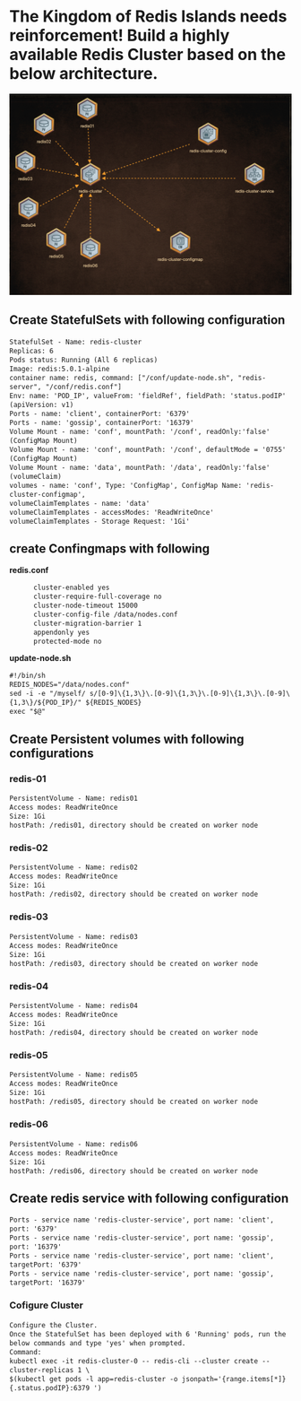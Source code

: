 # The Kingdom of Redis Islands needs reinforcement! Build a highly available Redis Cluster based on the below architecture.

![Architecture](Architecture.png)

## Create StatefulSets with following configuration
```
StatefulSet - Name: redis-cluster
Replicas: 6
Pods status: Running (All 6 replicas)
Image: redis:5.0.1-alpine
container name: redis, command: ["/conf/update-node.sh", "redis-server", "/conf/redis.conf"]
Env: name: 'POD_IP', valueFrom: 'fieldRef', fieldPath: 'status.podIP' (apiVersion: v1)
Ports - name: 'client', containerPort: '6379'
Ports - name: 'gossip', containerPort: '16379'
Volume Mount - name: 'conf', mountPath: '/conf', readOnly:'false' (ConfigMap Mount)
Volume Mount - name: 'conf', mountPath: '/conf', defaultMode = '0755' (ConfigMap Mount)
Volume Mount - name: 'data', mountPath: '/data', readOnly:'false' (volumeClaim)
volumes - name: 'conf', Type: 'ConfigMap', ConfigMap Name: 'redis-cluster-configmap',
volumeClaimTemplates - name: 'data'
volumeClaimTemplates - accessModes: 'ReadWriteOnce'
volumeClaimTemplates - Storage Request: '1Gi'
```

## create Confingmaps with following
__redis.conf__
```
      cluster-enabled yes
      cluster-require-full-coverage no
      cluster-node-timeout 15000
      cluster-config-file /data/nodes.conf
      cluster-migration-barrier 1
      appendonly yes
      protected-mode no
```
__update-node.sh__
```
#!/bin/sh
REDIS_NODES="/data/nodes.conf"
sed -i -e "/myself/ s/[0-9]\{1,3\}\.[0-9]\{1,3\}\.[0-9]\{1,3\}\.[0-9]\{1,3\}/${POD_IP}/" ${REDIS_NODES}
exec "$@"
```
## Create Persistent volumes with following configurations
### redis-01
```
PersistentVolume - Name: redis01
Access modes: ReadWriteOnce
Size: 1Gi
hostPath: /redis01, directory should be created on worker node
```
### redis-02
```
PersistentVolume - Name: redis02
Access modes: ReadWriteOnce
Size: 1Gi
hostPath: /redis02, directory should be created on worker node
```
### redis-03
```
PersistentVolume - Name: redis03
Access modes: ReadWriteOnce
Size: 1Gi
hostPath: /redis03, directory should be created on worker node
```
### redis-04
```
PersistentVolume - Name: redis04
Access modes: ReadWriteOnce
Size: 1Gi
hostPath: /redis04, directory should be created on worker node
```
### redis-05
```
PersistentVolume - Name: redis05
Access modes: ReadWriteOnce
Size: 1Gi
hostPath: /redis05, directory should be created on worker node
```

### redis-06
```
PersistentVolume - Name: redis06
Access modes: ReadWriteOnce
Size: 1Gi
hostPath: /redis06, directory should be created on worker node
```

## Create redis service with following configuration
```
Ports - service name 'redis-cluster-service', port name: 'client', port: '6379'
Ports - service name 'redis-cluster-service', port name: 'gossip', port: '16379'
Ports - service name 'redis-cluster-service', port name: 'client', targetPort: '6379'
Ports - service name 'redis-cluster-service', port name: 'gossip', targetPort: '16379'
```

### Cofigure Cluster 
```
Configure the Cluster. 
Once the StatefulSet has been deployed with 6 'Running' pods, run the below commands and type 'yes' when prompted.
Command: 
kubectl exec -it redis-cluster-0 -- redis-cli --cluster create --cluster-replicas 1 \
$(kubectl get pods -l app=redis-cluster -o jsonpath='{range.items[*]}{.status.podIP}:6379 ')
```
